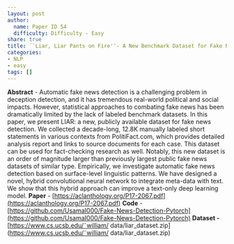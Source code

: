 ```yaml
---
layout: post
author:
  name: Paper ID 54
  difficulty: Difficulty - Easy
share: true
title: ``Liar, Liar Pants on Fire''- A New Benchmark Dataset for Fake News Detection
categories:
- NLP
- easy
tags: []
---
```

**Abstract** - Automatic fake news detection is a challenging problem in deception detection, and it has tremendous real-world political and social impacts. However, statistical approaches to combating fake news has been dramatically limited by the lack of labeled benchmark datasets. In this paper, we present LIAR: a new, publicly available dataset for fake news detection. We collected a decade-long, 12.8K manually labeled short statements in various contexts from PolitiFact.com, which provides detailed analysis report and links to source documents for each case. This dataset can be used for fact-checking research as well. Notably, this new dataset is an order of magnitude larger than previously largest public fake news datasets of similar type. Empirically, we investigate automatic fake news detection based on surface-level linguistic patterns. We have designed a novel, hybrid convolutional neural network to integrate meta-data with text. We show that this hybrid approach can improve a text-only deep learning model.
**Paper** - [https://aclanthology.org/P17-2067.pdf](https://aclanthology.org/P17-2067.pdf)
**Code** - [https://github.com/UsamaI000/Fake-News-Detection-Pytorch](https://github.com/UsamaI000/Fake-News-Detection-Pytorch)
**Dataset -** [https://www.cs.ucsb.edu/˜william/ data/liar_dataset.zip](https://www.cs.ucsb.edu/˜william/ data/liar_dataset.zip)
    